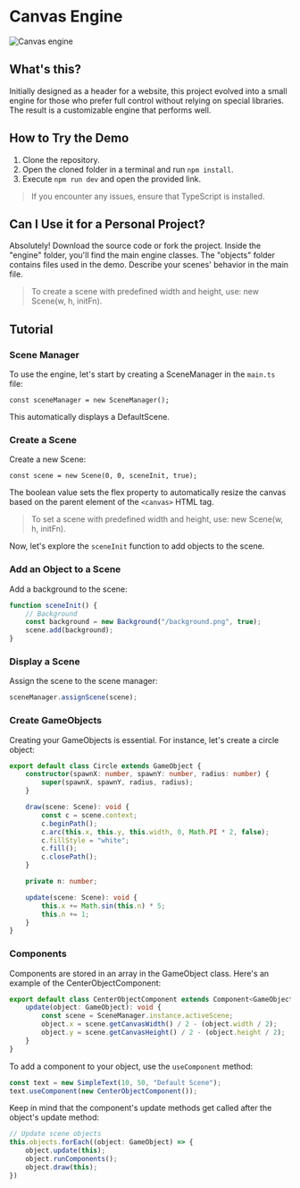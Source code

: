 # Canvas Engine
![Canvas engine](https://repository-images.githubusercontent.com/729637256/47d7f992-6fe0-45ca-968a-bb49dd246bc7)
## What's this?

Initially designed as a header for a website, this project evolved into a small engine for those who prefer full control without relying on special libraries. The result is a customizable engine that performs well.

## How to Try the Demo

1. Clone the repository.
2. Open the cloned folder in a terminal and run `npm install`.
3. Execute `npm run dev` and open the provided link.

> If you encounter any issues, ensure that TypeScript is installed.
> 

## Can I Use it for a Personal Project?

Absolutely! Download the source code or fork the project. Inside the "engine" folder, you'll find the main engine classes. The "objects" folder contains files used in the demo. Describe your scenes' behavior in the main file.

> To create a scene with predefined width and height, use: new Scene(w, h, initFn).

## Tutorial

### Scene Manager

To use the engine, let's start by creating a SceneManager in the `main.ts` file:

```tsx
const sceneManager = new SceneManager();

```

This automatically displays a DefaultScene.

### Create a Scene

Create a new Scene:

```tsx
const scene = new Scene(0, 0, sceneInit, true);

```

The boolean value sets the flex property to automatically resize the canvas based on the parent element of the `<canvas>` HTML tag.

> To set a scene with predefined width and height, use: new Scene(w, h, initFn).
> 

Now, let's explore the `sceneInit` function to add objects to the scene.

### Add an Object to a Scene

Add a background to the scene:

```ts
function sceneInit() {
    // Background
    const background = new Background("/background.png", true);
    scene.add(background);
}

```

### Display a Scene

Assign the scene to the scene manager:

```ts
sceneManager.assignScene(scene);

```

### Create GameObjects

Creating your GameObjects is essential. For instance, let's create a circle object:

```ts
export default class Circle extends GameObject {
    constructor(spawnX: number, spawnY: number, radius: number) {
        super(spawnX, spawnY, radius, radius);
    }

    draw(scene: Scene): void {
        const c = scene.context;
        c.beginPath();
        c.arc(this.x, this.y, this.width, 0, Math.PI * 2, false);
        c.fillStyle = "white";
        c.fill();
        c.closePath();
    }

    private n: number;

    update(scene: Scene): void {
        this.x += Math.sin(this.n) * 5;
        this.n += 1;
    }
}

```

### Components

Components are stored in an array in the GameObject class. Here's an example of the CenterObjectComponent:

```ts
export default class CenterObjectComponent extends Component<GameObject> {
    update(object: GameObject): void {
        const scene = SceneManager.instance.activeScene;
        object.x = scene.getCanvasWidth() / 2 - (object.width / 2);
        object.y = scene.getCanvasHeight() / 2 - (object.height / 2);
    }
}

```

To add a component to your object, use the `useComponent` method:

```ts
const text = new SimpleText(10, 50, "Default Scene");
text.useComponent(new CenterObjectComponent());

```

Keep in mind that the component's update methods get called after the object's update method:

```ts
// Update scene objects
this.objects.forEach((object: GameObject) => {
    object.update(this);
    object.runComponents();
    object.draw(this);
})

```
